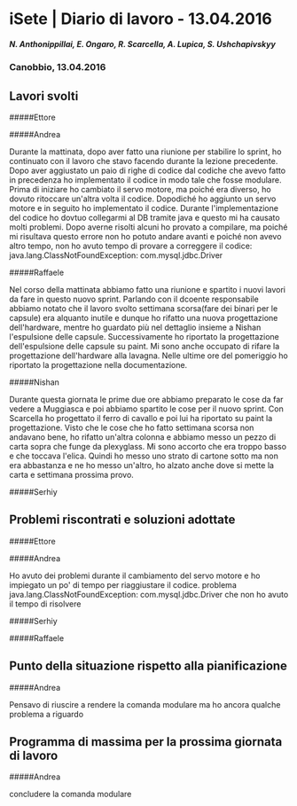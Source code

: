 

# iSete | Diario di lavoro - 13.04.2016
##### N. Anthonippillai, E. Ongaro, R. Scarcella, A. Lupica, S. Ushchapivskyy
### Canobbio, 13.04.2016

## Lavori svolti
#####Ettore

#####Andrea

Durante la mattinata, dopo aver fatto una riunione per stabilire lo sprint, ho continuato con il lavoro che stavo facendo durante la lezione precedente. Dopo aver aggiustato un paio di righe di codice dal codiche che avevo fatto in precedenza ho implementato il codice in modo tale che fosse modulare. Prima di iniziare ho cambiato il servo motore, ma poiché era diverso, ho dovuto ritoccare un'altra volta il codice. Dopodiché ho aggiunto un servo motore e in seguito ho implementato il codice. Durante l'implementazione del codice ho dovtuo collegarmi al DB tramite java e questo mi ha causato molti problemi. Dopo averne risolti alcuni ho provato a compilare, ma poiché mi risultava questo errore non ho potuto andare avanti e poiché non avevo altro tempo, non ho avuto tempo di provare a correggere il codice: java.lang.ClassNotFoundException: com.mysql.jdbc.Driver

#####Raffaele

Nel corso della mattinata abbiamo fatto una riunione e spartito i nuovi lavori da fare in questo nuovo sprint.
Parlando con il dcoente responsabile abbiamo notato che il lavoro svolto settimana scorsa(fare dei binari per le capsule) era alquanto inutile e dunque ho rifatto una nuova progettazione dell'hardware, mentre ho guardato più nel dettaglio insieme a Nishan l'espulsione delle capsule.
Successivamente ho riportato la progettazione dell'espulsione delle capsule su paint.
Mi sono anche occupato di rifare la progettazione dell'hardware alla lavagna.
Nelle ultime ore del pomeriggio ho riportato la progettazione nella documentazione.

#####Nishan

Durante questa giornata le prime due ore abbiamo preparato le cose da far vedere a Muggiasca e poi abbiamo spartito le cose
per il nuovo sprint.
Con Scarcella ho progettato il ferro di cavallo e poi lui ha riportato su paint la progettazione.
Visto che le cose che ho fatto settimana scorsa non andavano bene, ho rifatto un'altra colonna e abbiamo messo un pezzo di carta sopra che funge da plexyglass. Mi sono accorto che era troppo basso e che toccava l'elica. Quindi ho messo uno strato di cartone sotto ma non era abbastanza e ne ho messo un'altro, ho alzato anche dove si mette la carta e settimana prossima provo.


#####Serhiy


##  Problemi riscontrati e soluzioni adottate
#####Ettore

#####Andrea

Ho avuto dei problemi durante il cambiamento del servo motore e ho impiegato un po' di tempo per riaggiustare il codice.
problema java.lang.ClassNotFoundException: com.mysql.jdbc.Driver che non ho avuto il tempo di risolvere

#####Serhiy

#####Raffaele

##  Punto della situazione rispetto alla pianificazione

#####Andrea

Pensavo di riuscire a rendere la comanda modulare ma ho ancora qualche problema a riguardo

## Programma di massima per la prossima giornata di lavoro

#####Andrea 

concludere la comanda modulare
